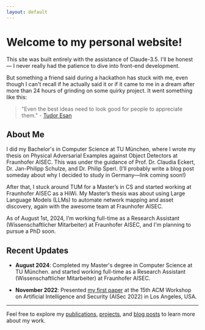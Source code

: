 ```yaml
---
layout: default 
---
```


# Welcome to my personal website!

This site was built entirely with the assistance of Claude-3.5. I'll be honest — I never really had the patience to dive into front-end development.

But something a friend said during a hackathon has stuck with me, even though I can't recall if he actually said it or if it came to me in a dream after more than 24 hours of grinding on some quirky project. It went something like this:

> "Even the best ideas need to look good for people to appreciate them." - [Tudor Esan](https://github.com/TudorEsan)


## About Me

I did my Bachelor's in Computer Science at TU München, where I wrote my thesis on Physical Adversarial Examples against Object Detectors at Fraunhofer AISEC. This was under the guidance of Prof. Dr. Claudia Eckert, Dr. Jan-Philipp Schulze, and Dr. Philip Sperl. (I’ll probably write a blog post someday about why I decided to study in Germany—link coming soon!)

After that, I stuck around TUM for a Master’s in CS and started working at Fraunhofer AISEC as a HiWi. My Master’s thesis was about using Large Language Models (LLMs) to automate network mapping and asset discovery, again with the awesome team at Fraunhofer AISEC.

As of August 1st, 2024, I’m working full-time as a Research Assistant (Wissenschaftlicher Mitarbeiter) at Fraunhofer AISEC, and I'm planning to pursue a PhD soon.


## Recent Updates

- **August 2024**: Completed my Master's degree in Computer Science at TU München. and started working full-time as a Research Assistant (Wissenschaftlicher Mitarbeiter) at Fraunhofer AISEC.

- **November 2022**: Presented [my first paper](https://dl.acm.org/doi/abs/10.1145/3560830.3563733) at the 15th ACM Workshop on Artificial Intelligence and Security (AISec 2022) in Los Angeles, USA.

---

Feel free to explore my [publications](/publications), [projects](/projects), and [blog posts](/blog) to learn more about my work.